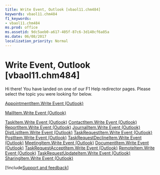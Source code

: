 ```yaml
---
title: Write Event, Outlook [vbaol11.chm484]
keywords: vbaol11.chm484
f1_keywords:
- vbaol11.chm484
ms.prod: office
ms.assetid: 9dc5aeb0-a617-405f-87c6-3d140cf6a85a
ms.date: 06/08/2017
localization_priority: Normal
---
```



# Write Event, Outlook [vbaol11.chm484]

Hi there! You have landed on one of our F1 Help redirector pages. Please select the topic you were looking for below.

[AppointmentItem.Write Event (Outlook)](http://msdn.microsoft.com/library/55539ad2-d53e-b28e-06f4-13c5f545a89b%28Office.15%29.aspx)

[MailItem.Write Event (Outlook)](http://msdn.microsoft.com/library/b4c5fc80-e197-8d82-ebb0-148675ea7cdd%28Office.15%29.aspx)

[TaskItem.Write Event (Outlook)](http://msdn.microsoft.com/library/29e38bc5-6a19-5144-55ba-207215bd5734%28Office.15%29.aspx)
[ContactItem.Write Event (Outlook)](http://msdn.microsoft.com/library/934a4bac-8b75-246b-97ed-214ebd3fbd8f%28Office.15%29.aspx)
[ReportItem.Write Event (Outlook)](http://msdn.microsoft.com/library/1656ff7c-85c9-f193-3312-279d35622008%28Office.15%29.aspx)
[JournalItem.Write Event (Outlook)](http://msdn.microsoft.com/library/634419af-303f-df4f-cc60-3446db611330%28Office.15%29.aspx)
[DistListItem.Write Event (Outlook)](http://msdn.microsoft.com/library/ca5cf81a-e535-440e-2aee-447aa2d66249%28Office.15%29.aspx)
[TaskRequestItem.Write Event (Outlook)](http://msdn.microsoft.com/library/d2b3ace4-4ab3-307b-a929-566514522dc0%28Office.15%29.aspx)
[PostItem.Write Event (Outlook)](http://msdn.microsoft.com/library/27ab5442-2ce2-c40e-b95c-6e23f29e124b%28Office.15%29.aspx)
[TaskRequestDeclineItem.Write Event (Outlook)](http://msdn.microsoft.com/library/e0abe283-c3f4-fd1a-7a41-8b1dd0f6c161%28Office.15%29.aspx)
[MeetingItem.Write Event (Outlook)](http://msdn.microsoft.com/library/22a52e41-cbc5-ced7-a942-ae06035aebbb%28Office.15%29.aspx)
[DocumentItem.Write Event (Outlook)](http://msdn.microsoft.com/library/ae8c445f-cf46-9544-7073-bf08638b9247%28Office.15%29.aspx)
[TaskRequestAcceptItem.Write Event (Outlook)](http://msdn.microsoft.com/library/005b0f33-1848-101b-2119-cb15eb51f411%28Office.15%29.aspx)
[RemoteItem.Write Event (Outlook)](http://msdn.microsoft.com/library/a38eef6b-23da-ba10-ad94-cc63e2bf60c2%28Office.15%29.aspx)
[TaskRequestUpdateItem.Write Event (Outlook)](http://msdn.microsoft.com/library/afad6071-f421-fc9f-c2b9-d090d5301f35%28Office.15%29.aspx)
[SharingItem.Write Event (Outlook)](http://msdn.microsoft.com/library/22cfb332-d9e9-005a-fb6c-e77ff098a444%28Office.15%29.aspx)

[!include[Support and feedback](~/includes/feedback-boilerplate.md)]